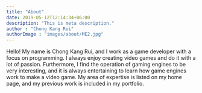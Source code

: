 ```yaml
---
title: "About"
date: 2019-05-12T12:14:34+06:00
description: "This is meta description."
author : "Chong Kang Rui"
authorImage : "images/about/ME2.jpg"
---
```


Hello! My name is Chong Kang Rui, and I work as a game developer with a focus on programming. 
I always enjoy creating video games and do it with a lot of passion. Furthermore, I find the operation of gaming engines to be very interesting, and it is always entertaining to learn how game engines work to make a video game. My area of expertise is listed on my home page, and my previous work is included in my portfolio. 


